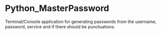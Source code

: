 # Python_MasterPassword
Terminal/Console application for generating passwords from the username, password, service and if there should be punctuations.
